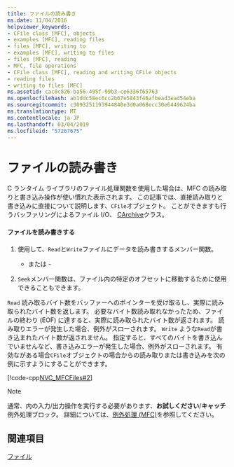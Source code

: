 ```yaml
---
title: ファイルの読み書き
ms.date: 11/04/2016
helpviewer_keywords:
- CFile class [MFC], objects
- examples [MFC], reading files
- files [MFC], writing to
- examples [MFC], writing to files
- files [MFC], reading
- MFC, file operations
- CFile class [MFC], reading and writing CFile objects
- reading files
- writing to files [MFC]
ms.assetid: cac0c826-ba56-495f-99b3-ce6336f65763
ms.openlocfilehash: ab1ddc58ec6cc2b67e5843f46afbead3ead54eba
ms.sourcegitcommit: c3093251193944840e3d0a068ecc30e6449624ba
ms.translationtype: MT
ms.contentlocale: ja-JP
ms.lasthandoff: 03/04/2019
ms.locfileid: "57267675"
---
```

# <a name="reading-and-writing-files"></a>ファイルの読み書き

C ランタイム ライブラリのファイル処理関数を使用した場合は、MFC の読み取りと書き込み操作が使い慣れた表示されます。 この記事では、直接読み取りと書き込みに直接について説明します、`CFile`オブジェクト。 ことができますも行うバッファリングによるファイル I/O、 [CArchive](../mfc/reference/carchive-class.md)クラス。

#### <a name="to-read-from-and-write-to-the-file"></a>ファイルを読み書きする

1. 使用して、`Read`と`Write`ファイルにデータを読み書きするメンバー関数。

     - または -

1. `Seek`メンバー関数は、ファイル内の特定のオフセットに移動するために使用できることもできます。

`Read` 読み取るバイト数をバッファーへのポインターを受け取るし、実際に読み取られたバイト数を返します。 必要なバイト数読み取れなかったため、ファイルの終わり (EOF) に達すると、実際に読み取られたバイト数が返されます。 読み取りエラーが発生した場合、例外がスローされます。 `Write` ような`Read`が書き込まれたバイト数が返されません。 指定すると、すべてのバイトを書き込んでいませんなど、書き込みエラーが発生した場合、例外がスローされます。 有効ながある場合`CFile`オブジェクトの場合からの読み取りまたは書き込みを次の例に示すようにすることができます。

[!code-cpp[NVC_MFCFiles#2](../atl-mfc-shared/reference/codesnippet/cpp/reading-and-writing-files_1.cpp)]

> [!NOTE]
>  通常、内の入力/出力操作を実行する必要があります、**お試しください**/**キャッチ**例外処理ブロック。 詳細については、[例外処理 (MFC)](../mfc/exception-handling-in-mfc.md)を参照してください。

## <a name="see-also"></a>関連項目

[ファイル](../mfc/files-in-mfc.md)
